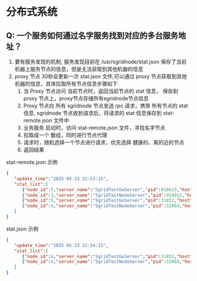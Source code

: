 # 分布式系统

## Q: 一个服务如何通过名字服务找到对应的多台服务地址？

1. 要有服务发现的机制, 服务发现目前在 /usr/sgridnode/stat.json 保存了当前机器上服务节点的信息，但是无法获取到其他机器的信息
2. proxy 节点 30秒会更新一次 stat.json 文件,可以通过 proxy 节点获取到其他机器的信息，具体拉取所有节点信息步骤如下
   1. 当 Proxy 节点访问 当前节点时，返回当前节点的 stat 信息， 保存到 proxy 节点上，proxy节点存储所有sgridnode节点信息
   2. Proxy 节点向 所有 sgridnode 节点发送 rpc 请求，携带 所有节点的 stat 信息, sgridnode 节点收到请求后，将请求的 stat 信息保存到 stat-remote.json 文件中
   3. 业务服务 启动时，访问 stat-remote.json 文件，寻找名字节点
   4. 拉取成一个 数组，同时进行节点代理
   5. 请求时，随机选择一个节点进行请求，优先选择 健康的、离的近的节点
   6. 返回结果

stat-remote.json 示例

````json
{  
   "update_time":"2025-05-23 22:53:15",
   "stat_list":[
      {"node_id":5,"server_name":"SgridTestGoServer","pid":910613,"host":"10.0.12.17","port":16501,"machine_id":1,"server_id":3},
      {"node_id":3,"server_name":"SgridTestNodeServer","pid":910813,"host":"10.0.12.17","port":19421,"machine_id":1,"server_id":2},
      {"node_id":6,"server_name":"SgridTestGoServer","pid":31852,"host":"10.0.16.2","port":16501,"machine_id":2,"server_id":3},
      {"node_id":4,"server_name":"SgridTestNodeServer","pid":32069,"host":"10.0.16.2","port":19421,"machine_id":2,"server_id":2},
   ]
}
````

stat.json 示例

````json
{
   "update_time":"2025-05-23 22:54:15",
   "stat_list":[
      {"node_id":6,"server_name":"SgridTestGoServer","pid":31852,"host":"10.0.16.2","port":16501,"machine_id":2,"server_id":3},
      {"node_id":4,"server_name":"SgridTestNodeServer","pid":32069,"host":"10.0.16.2","port":19421,"machine_id":2,"server_id":2},
   ]
}
````
